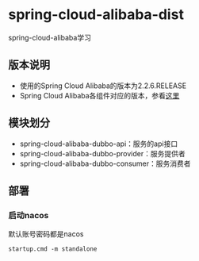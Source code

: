 # spring-cloud-alibaba-dist
spring-cloud-alibaba学习

## 版本说明
* 使用的Spring Cloud Alibaba的版本为2.2.6.RELEASE
* Spring Cloud Alibaba各组件对应的版本，参看[这里](https://github.com/alibaba/spring-cloud-alibaba/wiki/%E7%89%88%E6%9C%AC%E8%AF%B4%E6%98%8E)

## 模块划分
* spring-cloud-alibaba-dubbo-api：服务的api接口
* spring-cloud-alibaba-dubbo-provider：服务提供者
* spring-cloud-alibaba-dubbo-consumer：服务消费者

## 部署
### 启动nacos 
默认账号密码都是nacos
```text
startup.cmd -m standalone
```
          
